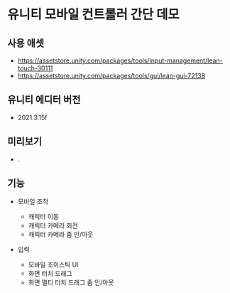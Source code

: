 # 유니티 모바일 컨트롤러 간단 데모

## 사용 애셋
- <https://assetstore.unity.com/packages/tools/input-management/lean-touch-30111>
- <https://assetstore.unity.com/packages/tools/gui/lean-gui-72138>

## 유니티 에디터 버전
- 2021.3.15f

## 미리보기
- .

## 기능
- 모바일 조작
  - 캐릭터 이동
  - 캐릭터 카메라 회전
  - 캐릭터 카메라 줌 인/아웃

- 입력
  - 모바일 조이스틱 UI
  - 화면 터치 드래그
  - 화면 멀티 터치 드래그 줌 인/아웃